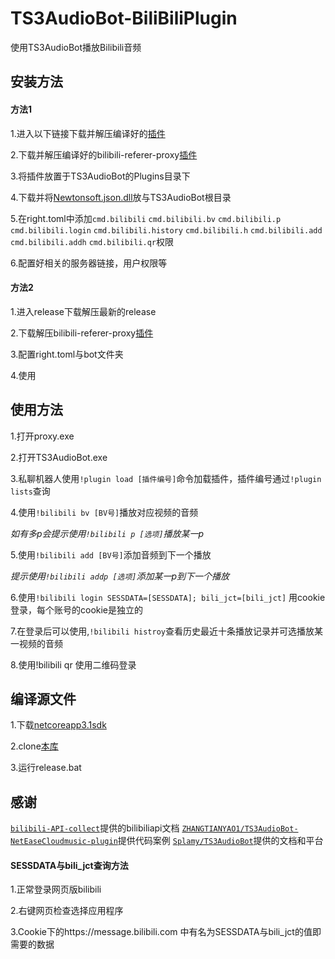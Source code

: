 # TS3AudioBot-BiliBiliPlugin

使用TS3AudioBot播放Bilibili音频



## 安装方法

#### 方法1

1.进入以下链接下载并解压编译好的[插件](https://github.com/xxmod/TS3AudioBot-BiliBiliPlugin/blob/main/bin/Release/netcoreapp3.1/BilibiliPlugin.dll)

2.下载并解压编译好的bilibili-referer-proxy[插件](https://github.com/xxmod/Bilibili-Referer-Proxy/releases/download/1.0.0/Proxy-windows.zip)

3.将插件放置于TS3AudioBot的Plugins目录下

4.下载并将[Newtonsoft.json.dll](https://github.com/xxmod/TS3AudioBot-BiliBiliPlugin/raw/refs/heads/main/bin/Release/netcoreapp3.1/Newtonsoft.Json.dll)放与TS3AudioBot根目录

5.在right.toml中添加`cmd.bilibili` `cmd.bilibili.bv` `cmd.bilibili.p` `cmd.bilibili.login` `cmd.bilibili.history` `cmd.bilibili.h` `cmd.bilibili.add` `cmd.bilibili.addh` `cmd.bilibili.qr`权限

6.配置好相关的服务器链接，用户权限等

#### 方法2

1.进入release下载解压最新的release

2.下载解压bilibili-referer-proxy[插件](https://github.com/xxmod/Bilibili-Referer-Proxy/releases/download/1.0.0/Proxy-windows.zip)

3.配置right.toml与bot文件夹

4.使用



## 使用方法

1.打开proxy.exe

2.打开TS3AudioBot.exe

3.私聊机器人使用`!plugin load [插件编号]`命令加载插件，插件编号通过`!plugin lists`查询

4.使用`!bilibili bv [BV号]`播放对应视频的音频

*如有多p会提示使用`!bilibili p [选项]`播放某一p*

5.使用`!bilibili add [BV号]`添加音频到下一个播放

*提示使用`!bilibili addp [选项]`添加某一p到下一个播放*

6.使用`!bilibili login SESSDATA=[SESSDATA]; bili_jct=[bili_jct]` 用cookie登录，每个账号的cookie是独立的

7.在登录后可以使用,`!bilibili histroy`查看历史最近十条播放记录并可选播放某一视频的音频

8.使用!bilibili qr 使用二维码登录



## 编译源文件

1.下载[netcoreapp3.1sdk](https://dotnet.microsoft.com/zh-cn/download/dotnet/thank-you/sdk-3.1.426-windows-x64-installer)

2.clone[本库](https://github.com/xxmod/TS3AudioBot-BiliBiliPlugin/archive/refs/heads/main.zip)

3.运行release.bat



## 感谢

[`bilibili-API-collect`](https://github.com/SocialSisterYi/bilibili-API-collect)提供的bilibiliapi文档
[`ZHANGTIANYAO1/TS3AudioBot-NetEaseCloudmusic-plugin`](https://github.com/ZHANGTIANYAO1/TS3AudioBot-NetEaseCloudmusic-plugin)提供代码案例
[`Splamy/TS3AudioBot`](https://github.com/Splamy/TS3AudioBot)提供的文档和平台





#### SESSDATA与bili_jct查询方法

1.正常登录网页版bilibili

2.右键网页检查选择应用程序

3.Cookie下的https://message.bilibili.com 中有名为SESSDATA与bili_jct的值即需要的数据

